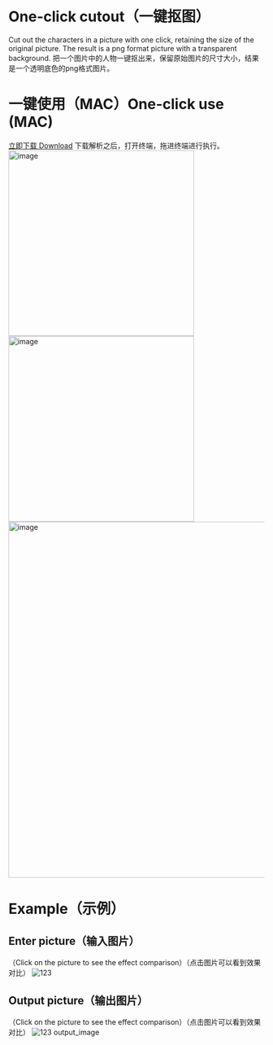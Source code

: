 # One-click cutout（一键抠图）
Cut out the characters in a picture with one click, retaining the size of the original picture. The result is a png format picture with a transparent background.
把一个图片中的人物一键抠出来，保留原始图片的尺寸大小，结果是一个透明底色的png格式图片。

# 一键使用（MAC）One-click use (MAC)
[立即下载 Download](https://github.com/minkai95/cutout/raw/main/cutout/dist/remove_background_gui.zip)
下载解析之后，打开终端，拖进终端进行执行。
<img width="365" alt="image" src="https://github.com/minkai95/cutout/assets/33625547/3f1cd21c-ef36-42d0-9e54-3ef34094921d"><img width="365" alt="image" src="https://github.com/minkai95/cutout/assets/33625547/b4c61d36-7919-4736-8570-d4d51b377c2f">
<img width="700" alt="image" src="https://github.com/minkai95/cutout/assets/33625547/761a943d-f900-422b-8f94-737ae5c23296">


# Example（示例）

## Enter picture（输入图片）
（Click on the picture to see the effect comparison）（点击图片可以看到效果对比）
![123](https://github.com/minkai95/cutout/assets/33625547/b6610a6a-d025-4ad9-8b27-4dd51a4c67f4)
## Output picture（输出图片）
（Click on the picture to see the effect comparison）（点击图片可以看到效果对比）
![123 output_image](https://github.com/minkai95/cutout/assets/33625547/0e5a8958-bd1f-42b3-a796-671f11af9603)
